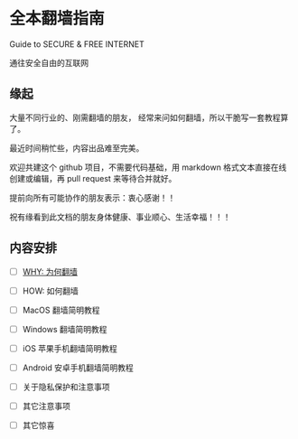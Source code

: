 # 全本翻墙指南

Guide to SECURE & FREE INTERNET

通往安全自由的互联网


## 缘起

大量不同行业的、刚需翻墙的朋友，
经常来问如何翻墙，所以干脆写一套教程算了。

最近时间稍忙些，内容出品难至完美。

欢迎共建这个 github 项目，不需要代码基础，用 markdown 格式文本直接在线创建或编辑，再 pull request 来等待合并就好。

提前向所有可能协作的朋友表示：衷心感谢！！

祝有缘看到此文档的朋友身体健康、事业顺心、生活幸福！！！



## 内容安排

- [ ] [WHY: 为何翻墙](https://github.com/guides4u/FREE_Internet/blob/master/why.md)
- [ ] HOW: 如何翻墙
- [ ] MacOS 翻墙简明教程
- [ ] Windows 翻墙简明教程
- [ ] iOS 苹果手机翻墙简明教程
- [ ] Android 安卓手机翻墙简明教程
- [ ] 关于隐私保护和注意事项
- [ ] 其它注意事项
- [ ] 其它惊喜

